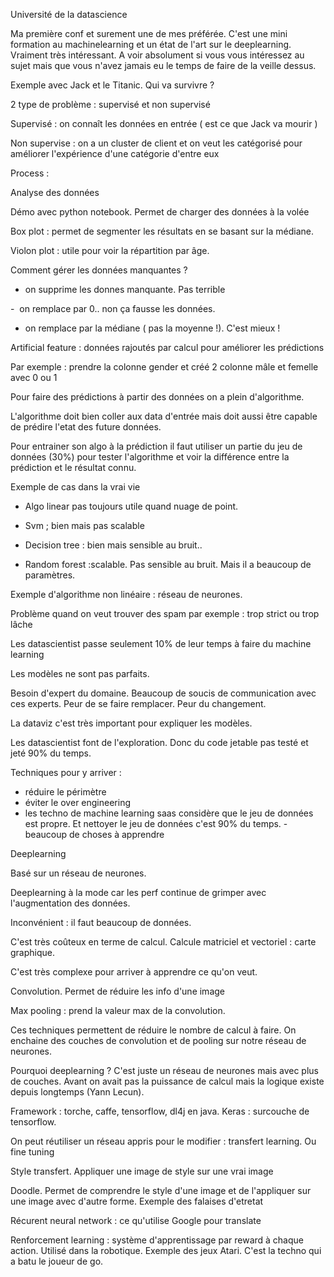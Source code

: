Université de la datascience

Ma première conf et surement une de mes préférée. C'est une mini formation au machinelearning et un état de l'art sur le deeplearning. Vraiment très intéressant. A voir absolument si vous vous intéressez au sujet mais que vous n'avez jamais eu le temps de faire de la veille dessus.

Exemple avec Jack et le Titanic. Qui va survivre ?

2 type de problème : supervisé et non supervisé

Supervisé : on connaît les données en entrée ( est ce que Jack va mourir )

Non supervise : on a un cluster de client et on veut les catégorisé pour améliorer l'expérience d'une catégorie d'entre eux

Process :

Analyse des données

Démo avec python notebook. Permet de charger des données à la volée

Box plot : permet de segmenter les résultats en se basant sur la médiane.

Violon plot : utile pour voir la répartition par âge.

Comment gérer les données manquantes ?

- on supprime les donnes manquante. Pas terrible

-  on remplace par 0.. non ça fausse les données.

- on remplace par la médiane ( pas la moyenne !). C'est mieux !

Artificial feature : données rajoutés par calcul pour améliorer les prédictions

Par exemple : prendre la colonne gender et créé 2 colonne mâle et femelle avec 0 ou 1

Pour faire des prédictions à partir des données on a plein d'algorithme.

L'algorithme doit bien coller aux data d'entrée mais doit aussi être capable de prédire l'etat des future données.

Pour entrainer son algo à la prédiction il faut utiliser un partie du jeu de données (30%) pour tester l'algorithme et voir la différence entre la prédiction et le résultat connu.

Exemple de cas dans la vrai vie

- Algo linear pas toujours utile quand nuage de point.

- Svm ; bien mais pas scalable

- Decision tree : bien mais sensible au bruit..

- Random forest :scalable. Pas sensible au bruit. Mais il a beaucoup de paramètres.

Exemple d'algorithme non linéaire : réseau de neurones.

Problème quand on veut trouver des spam par exemple : trop strict ou trop lâche

Les datascientist passe seulement 10% de leur temps à faire du machine learning

Les modèles ne sont pas parfaits.

Besoin d'expert du domaine. Beaucoup de soucis de communication avec ces experts. Peur de se faire remplacer. Peur du changement.

La dataviz c'est très important pour expliquer les modèles.

Les datascientist font de l'exploration. Donc du code jetable pas testé et jeté 90% du temps.

Techniques pour y arriver :

- réduire le périmètre
- éviter le over engineering
- les techno de machine learning saas considère que le jeu de données est propre. Et nettoyer le jeu de données c'est 90% du temps.
-  beaucoup de choses à apprendre

Deeplearning

Basé sur un réseau de neurones.

Deeplearning à la mode car les perf continue de grimper avec l'augmentation des données.

Inconvénient : il faut beaucoup de données.

C'est très coûteux en terme de calcul. Calcule matriciel et vectoriel : carte graphique.

C'est très complexe pour arriver à apprendre ce qu'on veut.

Convolution. Permet de réduire les info d'une image

Max pooling : prend la valeur max de la convolution.

Ces techniques permettent de réduire le nombre de calcul à faire. On enchaine des couches de convolution et de pooling sur notre réseau de neurones.

Pourquoi deeplearning ? C'est juste un réseau de neurones mais avec plus de couches. Avant on avait pas la puissance de calcul mais la logique existe depuis longtemps (Yann Lecun).

Framework : torche, caffe, tensorflow, dl4j en java. Keras : surcouche de tensorflow.

On peut réutiliser un réseau appris pour le modifier : transfert learning. Ou fine tuning

Style transfert. Appliquer une image de style sur une vrai image

Doodle. Permet de comprendre le style d'une image et de l'appliquer sur une image avec d'autre forme. Exemple des falaises d'etretat

Récurent neural network : ce qu'utilise Google pour translate

Renforcement learning : système d'apprentissage par reward à chaque action. Utilisé dans la robotique. Exemple des jeux Atari. C'est la techno qui a batu le joueur de go.
